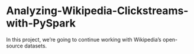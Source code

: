 # Analyzing-Wikipedia-Clickstreams-with-PySpark
In this project, we’re going to continue working with Wikipedia’s open-source datasets. 

